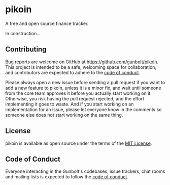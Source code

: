 # pikoin

A free and open source finance tracker.

In construction...

## Contributing

Bug reports are welcome on GitHub at https://github.com/gunbolt/pikoin. This project is intended to be a safe, welcoming space for collaboration, and contributors are expected to adhere to the [code of conduct](https://github.com/gunbolt/pikoin/blob/master/CODE_OF_CONDUCT.md).

Please always open a new issue before sending a pull request if you want to add a new feature to pikoin, unless it is a minor fix, and wait until someone from the core team approves it before you actually start working on it. Otherwise, you risk having the pull request rejected, and the effort implementing it goes to waste. And if you start working on an implementation for an issue, please let everyone know in the comments so someone else does not start working on the same thing.

## License

pikoin is available as open source under the terms of the [MIT License](https://opensource.org/licenses/MIT).

## Code of Conduct

Everyone interacting in the Gunbolt's codebases, issue trackers, chat rooms and mailing lists is expected to follow the [code of conduct](https://github.com/gunbolt/pikoin/blob/master/CODE_OF_CONDUCT.md).
